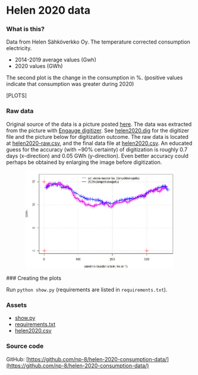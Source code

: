 # Helen 2020 data

### What is this? 

Data from Helen Sähköverkko Oy. The temperature corrected consumption electricity. 

- 2014-2019 average values (Gwh)
- 2020 values (GWh)

The second plot is the change in the consumption in %. (positive values indicate that consumption was greater during 2020) 

[PLOTS]

### Raw data

Original source of the data is a picture posted [here](https://www.facebook.com/groups/587136934970543/permalink/1353368221680740/). The data was extracted from the picture with [Engauge digitizer](https://markummitchell.github.io/engauge-digitizer/). See [helen2020.dig](helen2020.dig) for the digitizer file and the picture below for digitization outcome. The raw data is located at [helen2020-raw.csv](helen2020-raw.csv), and the final data file at [helen2020.csv](helen2020.csv). An educated guess for the accuracy (with ~90% certainty) of digitization is roughly 0.7 days (x-direction) and 0.05 GWh (y-direction). Even better accuracy could perhaps be obtained by enlarging the image before digitization.

<p align="center">
<img src="data-fit.png" width="400">
</p>
### Creating the plots

Run `python show.py` (requirements are listed in `requirements.txt`).

### Assets
- [show.py](show.py)
- [requirements.txt](requirements.txt)
- [helen2020.csv](helen2020.csv)

### Source code
GitHub: [https://github.com/np-8/helen-2020-consumption-data/](https://github.com/np-8/helen-2020-consumption-data/)